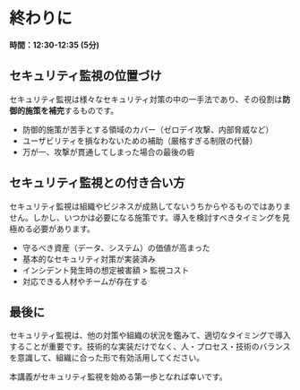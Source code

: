 # 終わりに

**時間：12:30-12:35 (5分)**

## セキュリティ監視の位置づけ

セキュリティ監視は様々なセキュリティ対策の中の一手法であり、その役割は**防御的施策を補完**するものです。

- 防御的施策が苦手とする領域のカバー（ゼロデイ攻撃、内部脅威など）
- ユーザビリティを損なわないための補助（厳格すぎる制限の代替）
- 万が一、攻撃が貫通してしまった場合の最後の砦

## セキュリティ監視との付き合い方

セキュリティ監視は組織やビジネスが成熟してないうちからやるものではありません。しかし、いつかは必要になる施策です。導入を検討すべきタイミングを見極める必要があります。

- 守るべき資産（データ、システム）の価値が高まった
- 基本的なセキュリティ対策が実装済み
- インシデント発生時の想定被害額 > 監視コスト
- 対応できる人材やチームが存在する

## 最後に

セキュリティ監視は、他の対策や組織の状況を鑑みて、適切なタイミングで導入することが重要です。技術的な実装だけでなく、人・プロセス・技術のバランスを意識して、組織に合った形で有効活用してください。

本講義がセキュリティ監視を始める第一歩となれば幸いです。
